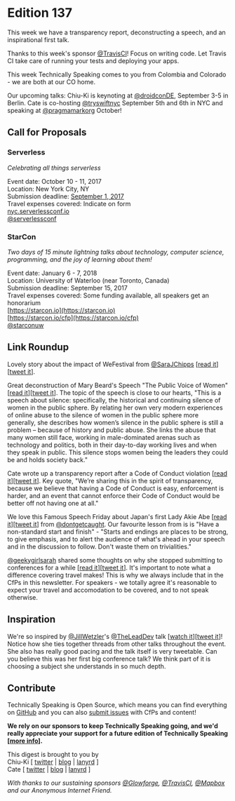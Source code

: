 # Edition 137

This week we have a transparency report, deconstructing a speech, and an inspirational first talk.

Thanks to this week's sponsor [@TravisCI](http://twitter.com/travisci)! Focus on writing code. Let Travis CI take care of running your tests and deploying your apps.

This week Technically Speaking comes to you from Colombia and Colorado - we are both at our CO home.

Our upcoming talks: Chiu-Ki is keynoting at [@droidconDE](https://twitter.com/droidconDE/status/886944841036423169), September 3-5 in Berlin. Cate is co-hosting [@tryswiftnyc](http://twitter.com/tryswiftnyc) September 5th and 6th in NYC and speaking at [@pragmamarkorg](http://twitter.com/pragmamarkorg) October!


## Call for Proposals

### Serverless
*Celebrating all things serverless*

Event date: October 10 - 11, 2017  
Location: New York City, NY  
Submission deadline: [September 1, 2017](https://twitter.com/ServerlessConf/status/882737278941933568)  
Travel expenses covered: Indicate on form  
[nyc.serverlessconf.io](https://nyc.serverlessconf.io/)  
[@serverlessconf](https://twitter.com/serverlessconf)


### StarCon
*Two days of 15 minute lightning talks about technology, computer science, programming, and the joy of learning about them!*

Event date: January 6 - 7, 2018  
Location: University of Waterloo (near Toronto, Canada)  
Submission deadline: September 15, 2017  
Travel expenses covered: Some funding available, all speakers get an honorarium  
[https://starcon.io](https://starcon.io)  
[https://starcon.io/cfp](https://starcon.io/cfp)  
[@starconuw](https://twitter.com/starconuw)


## Link Roundup

Lovely story about the impact of WeFestival from [@SaraJChipps](http://twitter.com/SaraJChipps) [[read it](https://medium.com/@SaraJChipps/thank-you-wefestival-cefd7d26abf1)][[tweet it](https://twitter.com/home?status=Thank%20you%2C%20WeFestival%20by%20%40SaraJChipps%20https%3A//medium.com/%40SaraJChipps/thank-you-wefestival-cefd7d26abf1%20via%20%40techspeakdigest)].

Great deconstruction of Mary Beard's Speech "The Public Voice of Women" [[read it](https://imogenmorley.wordpress.com/2017/07/05/anatomy-of-a-speech-the-public-voice-of-women-mary-beard/)][[tweet it](https://twitter.com/home?status=Anatomy%20of%20a%20Speech%3A%20The%20Public%20Voice%20of%20Women%20%E2%80%93%20Professor%20Mary%20Beard%20by%20%40Imogen___Morley%20https%3A//imogenmorley.wordpress.com/2017/07/05/anatomy-of-a-speech-the-public-voice-of-women-mary-beard/%20via%20%40techspeakdigest)]. The topic of the speech is close to our hearts, "This is a speech about silence: specifically, the historical and continuing silence of women in the public sphere. By relating her own very modern experiences of online abuse to the silence of women in the public sphere more generally, she describes how women’s silence in the public sphere is still a problem – because of history and public abuse. She links the abuse that many women still face, working in male-dominated arenas such as technology and politics, both in their day-to-day working lives and when they speak in public. This silence stops women being the leaders they could be and holds society back."

Cate wrote up a transparency report after a Code of Conduct violation [[read it](https://blog.tryswift.co/concerning-code-of-conduct)][[tweet it](https://twitter.com/home?status=Concerning%20the%20%40tryswiftnyc%20Code%20of%20Conduct%20by%20%40catehstn%20https%3A//blog.tryswift.co/concerning-code-of-conduct%20via%20%40techspeakdigest)]. Key quote, "We’re sharing this in the spirit of transparency, because we believe that having a Code of Conduct is easy, enforcement is harder, and an event that cannot enforce their Code of Conduct would be better off not having one at all."

We love this Famous Speech Friday about Japan's first Lady Akie Abe [[read it](http://eloquentwoman.blogspot.com.co/2017/07/famous-speech-friday-japan-first-lady.html)][[tweet it](https://twitter.com/home?status=Famous%20Speech%20Friday%3A%20Japan%20First%20Lady%20Akie%20Abe%27s%20keynote%20in%20English%20by%20%40dontgetcaught%20http%3A//eloquentwoman.blogspot.com.co/2017/07/famous-speech-friday-japan-first-lady.html%20via%20%40techspeakdigest)] from [@dontgetcaught](http://twitter.com/dontgetcaught). Our favourite lesson from is is "Have a non-standard start and finish" - "Starts and endings are places to be strong, to give emphasis, and to alert the audience of what's ahead in your speech and in the discussion to follow. Don't waste them on trivialities."

[@geekygirlsarah](https://twitter.com/geekygirlsarah) shared some thoughts on why she stopped submitting to conferences for a while [[read it](https://geekygirlsarah.com/2017/07/27/why-i-stopped-submitting-talks-to-conferences-this-year/)][[tweet it](https://twitter.com/home?status=Why%20I%20Stopped%20Submitting%20Talks%20to%20Conferences%20This%20Year%20by%20%40geekygirlsarah%20https%3A//geekygirlsarah.com/2017/07/27/why-i-stopped-submitting-talks-to-conferences-this-year/%20via%20%40techspeakdigest)]. It's important to note what a difference covering travel makes! This is why we always include that in the CfPs in this newsletter. For speakers - we totally agree it's reasonable to expect your travel and accomodation to be covered, and to not speak otherwise.

## Inspiration

We're so inspired by [@JillWetzler](http://twitter.com/JillWetzler)'s [@TheLeadDev](http://twitter.com/theleaddev) talk [[watch it](https://www.youtube.com/watch?v=QOAF1C4T5ak)][[tweet it](https://twitter.com/home?status=The%20Inclusive%20Leader%3A%20Tips%20for%20Developing%20Diverse%20Teams%20by%20%40JillWetzler%20at%20%40theleaddev%20https%3A//www.youtube.com/watch?v=QOAF1C4T5ak%20via%20%40techspeakdigest)]! Notice how she ties together threads from other talks throughout the event. She also has really good pacing and the talk itself is very tweetable. Can you believe this was her first big conference talk? We think part of it is choosing a subject she understands in so much depth.

## Contribute

Technically Speaking is Open Source, which means you can find everything on [GitHub](https://github.com/catehstn/technically-speaking/) and you can also [submit issues](https://github.com/catehstn/technically-speaking/issues/new) with CfPs and content!

**We rely on our sponsors to keep Technically Speaking going, and we'd really appreciate your support for a future edition of Technically Speaking [[more info](http://www.techspeak.email/sponsorship/)].**  


This digest is brought to you by  
Chiu-Ki [ [twitter](https://twitter.com/chiuki) | [blog](http://blog.sqisland.com/) | [lanyrd](http://lanyrd.com/profile/chiuki/) ]  
Cate [ [twitter](https://twitter.com/catehstn) | [blog](http://www.cate.blog/) | [lanyrd](http://lanyrd.com/profile/catehstn/) ]

*With thanks to our sustaining sponsors [@Glowforge](http://twitter.com/glowforge), [@TravisCI](http://twitter.com/travisci), [@Mapbox](http://twitter.com/mapbox) and our Anonymous Internet Friend.*

